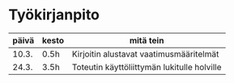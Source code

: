 # Työkirjanpito

| päivä | kesto | mitä tein                                   |
| ----- | ----- | ------------------------------------------- |
| 10.3. | 0.5h  | Kirjoitin alustavat vaatimusmääritelmät     |
| 24.3. | 3.5h    | Toteutin käyttöliittymän lukitulle holville |
